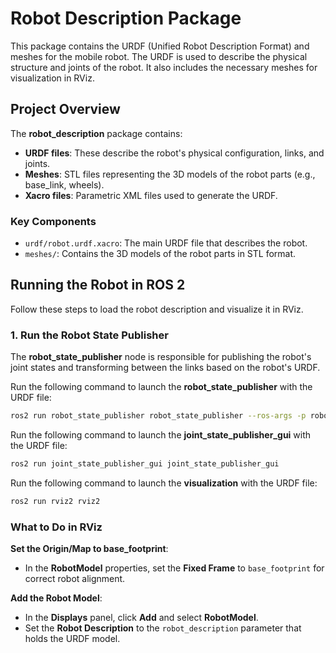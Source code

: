 # Robot Description Package

This package contains the URDF (Unified Robot Description Format) and meshes for the mobile robot. The URDF is used to describe the physical structure and joints of the robot. It also includes the necessary meshes for visualization in RViz.

## Project Overview

The **robot_description** package contains:

- **URDF files**: These describe the robot's physical configuration, links, and joints.
- **Meshes**: STL files representing the 3D models of the robot parts (e.g., base_link, wheels).
- **Xacro files**: Parametric XML files used to generate the URDF.

### Key Components
- `urdf/robot.urdf.xacro`: The main URDF file that describes the robot.
- `meshes/`: Contains the 3D models of the robot parts in STL format.

## Running the Robot in ROS 2

Follow these steps to load the robot description and visualize it in RViz.

### 1. Run the Robot State Publisher

The **robot_state_publisher** node is responsible for publishing the robot's joint states and transforming between the links based on the robot's URDF.

Run the following command to launch the **robot_state_publisher** with the URDF file:

```bash
ros2 run robot_state_publisher robot_state_publisher --ros-args -p robot_description:="$(xacro /home/user/ROS2_mobile_robot/src/robot_description/urdf/robot.urdf.xacro)"
```


Run the following command to launch the **joint_state_publisher_gui** with the URDF file:

```bash
ros2 run joint_state_publisher_gui joint_state_publisher_gui
```

Run the following command to launch the **visualization** with the URDF file:

```bash
ros2 run rviz2 rviz2
```

### **What to Do in RViz**

**Set the Origin/Map to base_footprint**:
   - In the **RobotModel** properties, set the **Fixed Frame** to `base_footprint` for correct robot alignment.
   

**Add the Robot Model**:
   - In the **Displays** panel, click **Add** and select **RobotModel**.
   - Set the **Robot Description** to the `robot_description` parameter that holds the URDF model.




